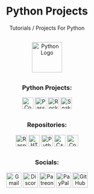 <div align="center">
  <h1>Python Projects</h1>
  <p>Tutorials / Projects For Python</p>
</div>

##

<div align="center">
  <img src="https://cdn.jsdelivr.net/gh/devicons/devicon/icons/python/python-original.svg" height="80" alt="Python Logo"/>
</div>

##

<div align="center">
  <h3>Python Projects:</h3>
  <a href="https://github.com/Jpwaters09/Python-Projects/tree/main/Computer%20Quiz"><img src="https://img.shields.io/badge/Computer%20Quiz-Computer%20Quiz?logo=python&logoColor=white&labelColor=3776AB&color=grey" alt="Computer Quiz" height="30"/></a>
  <a href="https://github.com/Jpwaters09/Python-Projects/tree/main/Password%20Manager"><img src="https://img.shields.io/badge/Password%20Manager-Password%20Manager?logo=python&logoColor=white&labelColor=3776AB&color=grey" alt="Password Manager" height="30"/></a>
  <a href="https://github.com/Jpwaters09/Python-Projects/tree/main/Rock%2C%20Paper%2C%20Scissors"><img src="https://img.shields.io/badge/Rock%2C%20Paper%2C%20Scissors-Rock%2C%20Paper%2C%20Scissors?logo=python&logoColor=white&labelColor=3776AB&color=grey" alt="Rock, Paper, Scissors" height="30"/></a>
  <a href="https://github.com/Jpwaters09/Python-Projects/tree/main/Snake"><img src="https://img.shields.io/badge/Snake-Snake?logo=python&logoColor=white&labelColor=3776AB&color=grey" alt="Snake" height="30"/></a>
</div>

##

<div align="center">
  <h3>Repositories:</h3>

  <a href="https://github.com/Jpwaters09/Raspberry-Pi-Projects"><img src="https://img.shields.io/badge/Raspberry%20Pi%20Projects-Raspberry%20Pi%20Projects?logo=python&logoColor=white&labelColor=3776AB&color=grey" alt="Raspberry Pi Projects" height="30"/></a>
  <a href="https://github.com/Jpwaters09/HTML-Projects"><img src="https://img.shields.io/badge/HTML%20Projects-HTML%20Projects?logo=HTML5&logoColor=white&labelColor=E34F26&color=grey" alt="HTML Projects" height="30"/></a>
  <a href="https://github.com/Jpwaters09/Python-Projects"><img src="https://img.shields.io/badge/Python%20Projects-Python%20Projects?logo=python&logoColor=white&labelColor=3776AB&color=grey" alt="Python Projects" height="30"/></a>
  <a href="https://github.com/Jpwaters09/CPP-Projects"><img src="https://img.shields.io/badge/C++%20Projects-C++%20Projects?logo=C%2B%2B&logoColor=white&labelColor=00599C&color=grey" alt="C++ Projects" height="30"/></a>
  <a href="https://github.com/Jpwaters09/Comment-Remover"><img src="https://img.shields.io/badge/Comment%20Remover-Comment%20Remover?logo=python&logoColor=white&labelColor=3776AB&color=grey" alt="Comment Remover" height="30"/></a>
</div>

##

<div align="center">
  <h3>Socials:</h3>
  
  <a href="mailto:jpwaters.github@gmail.com"><img margin-right="10px" src="https://img.shields.io/static/v1?message=Gmail&logo=gmail&label=&color=D14836&logoColor=white&style=flat" height="40" alt="Gmail Logo"/></a>
  <a href="https://discord.com/invite/76dFqekSXz"><img src="https://img.shields.io/static/v1?message=Discord&logo=discord&label=&color=7289DA&logoColor=white&style=flat" height="40" alt="Discord Logo"/></a>
  <a href="https://patreon.com/Jpwaters09"><img src="https://img.shields.io/static/v1?message=Patreon&logo=patreon&label=&color=F96854&logoColor=white&labelColor=&style=flat" height="40" alt="Patreon Logo"/></a>
  <a href="https://paypal.me/JacobW120"><img src="https://img.shields.io/static/v1?message=PayPal&logo=paypal&label=&color=00457C&logoColor=white&style=flat" height="40" alt="PayPal Logo"/></a>
  <a href="https://github.com/jpwaters09"><img src="https://img.shields.io/static/v1?message=GitHub&logo=github&label=&color=181717&logoColor=white&style=flat" height="40" alt="GitHub Logo"/></a>
</div>
